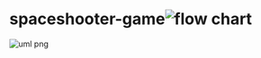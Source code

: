 # spaceshooter-game![flow chart](https://github.com/user-attachments/assets/d9a0612d-8b4f-46a2-a3d0-666d73303636)
![uml png](https://github.com/user-attachments/assets/2cda65f1-6216-4f6f-8ced-4d54f977d7e6)
